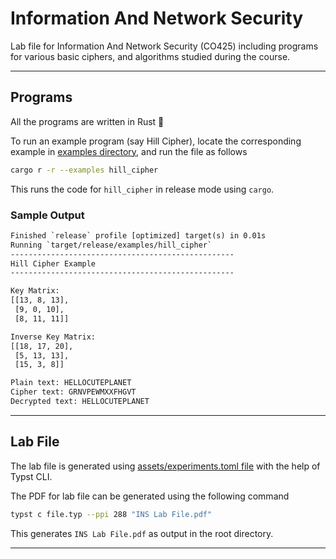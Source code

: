 # Information And Network Security

Lab file for Information And Network Security (CO425) including programs for various basic ciphers, and algorithms studied during the course.

---

## Programs

All the programs are written in Rust :crab:

To run an example program (say Hill Cipher), locate the corresponding example in [examples directory](examples/), and run the file as follows

```bash
cargo r -r --examples hill_cipher
```

This runs the code for `hill_cipher` in release mode using `cargo`.

### Sample Output

```txt
Finished `release` profile [optimized] target(s) in 0.01s
Running `target/release/examples/hill_cipher`
--------------------------------------------------
Hill Cipher Example
--------------------------------------------------

Key Matrix:
[[13, 8, 13],
 [9, 0, 10],
 [8, 11, 11]]

Inverse Key Matrix:
[[18, 17, 20],
 [5, 13, 13],
 [15, 3, 8]]

Plain text: HELLOCUTEPLANET
Cipher text: GRNVPEWMXXFHGVT
Decrypted text: HELLOCUTEPLANET
```

---

## Lab File

The lab file is generated using [assets/experiments.toml file](assets/experiments.toml) with the help of Typst CLI.

The PDF for lab file can be generated using the following command

```bash
typst c file.typ --ppi 288 "INS Lab File.pdf" 
```

This generates `INS Lab File.pdf` as output in the root directory.

---
